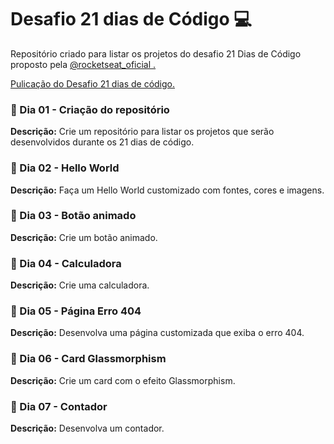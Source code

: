# Desafio 21 dias de Código 💻
<p>Repositório criado para listar os projetos do desafio 21 Dias de Código proposto pela <a href="https://www.instagram.com/rocketseat_oficial/">@rocketseat_oficial .</a></p>
<p><a href="https://www.instagram.com/p/ChTBg1BpLGU/"> Pulicação do Desafio 21 dias de código.</a></p>

### 📅 Dia 01 - Criação do repositório

<strong>Descrição:</strong> Crie um repositório para listar os projetos que serão desenvolvidos durante os 21 dias de código.

### 📅 Dia 02 - Hello World

<strong>Descrição:</strong> Faça um Hello World customizado com fontes, cores e imagens.

### 📅 Dia 03 - Botão animado

<strong>Descrição:</strong> Crie um botão animado.

### 📅 Dia 04 - Calculadora

<strong>Descrição:</strong> Crie uma calculadora.

### 📅 Dia 05 - Página Erro 404

<strong>Descrição:</strong> Desenvolva uma página customizada que exiba o erro 404.

### 📅 Dia 06 - Card Glassmorphism

<strong>Descrição:</strong> Crie um card com o efeito Glassmorphism.

### 📅 Dia 07 - Contador

<strong>Descrição:</strong> Desenvolva um contador.
